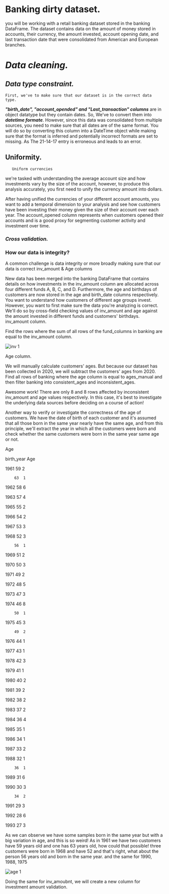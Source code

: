 # Banking dirty dataset.



you will be working with a retail banking dataset stored in the banking DataFrame.
The dataset contains data on the amount of money stored in accounts, their currency, the amount invested, account opening date, and last transaction date 
that were consolidated from American and European branches.
# ***Data cleaning.***

## ***Data type constraint.***
    First, we've to make sure that our dataset is in the correct data type.

***"birth_date", "account_opended" and "Last_transaction" columns*** are in object datatype but they contain dates. So, We've to convert them into ***datetime formate***.
However, since this data was consolidated from multiple sources, you need to make sure that all dates are of the same format. You will do so by converting this column into a DateTime object while making sure that the format is inferred and potentially incorrect formats are set to missing. As The 21-14-17 entry is erroneous and leads to an error.

## Uniformity.
       Uniform currencies
        
we're tasked with understanding the average account size and how investments vary by the size of the account, however, to produce this analysis accurately, you first need to unify the currency amount into dollars.

After having unified the currencies of your different account amounts, you want to add a temporal dimension to your analysis and see how customers have been investing their money given the size of their account over each year. The account_opened column represents when customers opened their accounts and is a good proxy for segmenting customer activity and investment over time.


### ***Cross validation.***
### How our data is integrity?

   A common challenge is data integrity or more broadly making sure that our data is correct
   inv_amount & Age columns
   
New data has been merged into the banking DataFrame that contains details on how investments in the inv_amount column are allocated across four different funds A, B, C, and D.
Furthermore, the age and birthdays of customers are now stored in the age and birth_date columns respectively.
You want to understand how customers of different age groups invest. However, you want to first make sure the data you're analyzing is correct.
We'll do so by cross-field checking values of inv_amount and age against the amount invested in different funds and customers' birthdays.
inv_amount column.

Find the rows where the sum of all rows of the fund_columns in banking are equal to the inv_amount column.

![inv 1](https://user-images.githubusercontent.com/84151016/156050685-a0d9babb-5b82-4187-855d-3db80fc8f5aa.jpeg)


Age column.

We will manually calculate customers' ages. But because our dataset has been collected in 2020, we will subtract the customers' ages from 2020.
Find all rows of banking where the age column is equal to ages_manual and then filter banking into consistent_ages and inconsistent_ages.

Awesome work! There are only 8 and 8 rows affected by inconsistent inv_amount and age values respectively. In this case, it's best to investigate the underlying data sources before deciding on a course of action!

Another way to verify or investigate the correctness of the age of customers.
We have the date of birth of each customer and it's assumed that all those born in the same year nearly have the same age, and from this principle, we'll extract the year in which all the customers were born and check whether the same customers were born in the same year same age or not.

Age

birth_year	Age	

1961	59	2

        63  1

1962	58	6

1963	57	4

1965	55	2

1966	54	2

1967	53	3

1968	52	3

        56	1

1969	51	2

1970	50	3

1971	49	2

1972	48	5

1973	47	3

1974	46	8

        50	1

1975	45	3

        49	2

1976	44	1

1977	43	1

1978	42	3

1979	41	1

1980	40	2

1981	39	2

1982	38	2

1983	37	2

1984	36	4

1985	35	1

1986	34	1

1987	33	2

1988	32	1

        36	1

1989	31	6

1990	30	3

        34	2

1991	29	3

1992	28	6

1993	27	3

As we can observe we have some samples born in the same year but with a big variation in age, and this is so weird!
As in 1961	we have two customers have 59 years old and one has 63 years old, how could that possible!
three customers were born in 1968 and have 52 and that's right, what about the person 56 years old and born in the same year. 
and the same for 1990, 1988, 1975

![age 1](https://user-images.githubusercontent.com/84151016/156052448-662907de-83da-45bf-aceb-667b7ea7ed3a.jpeg)

Doing the same for inv_amoubnt, we will create a new column for investment amount validation.
